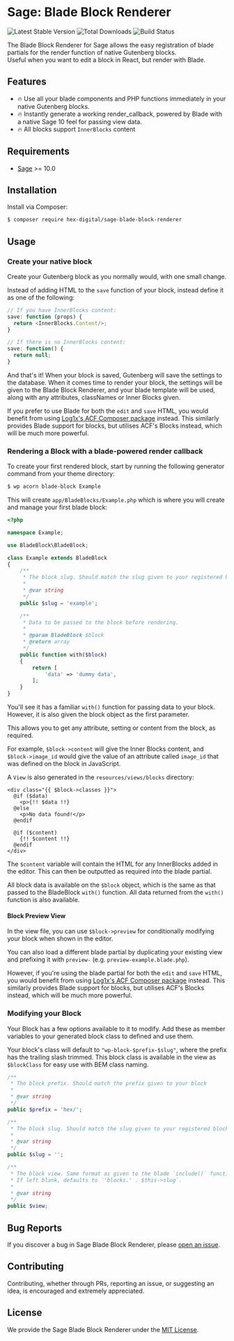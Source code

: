 # Sage: Blade Block Renderer 

![Latest Stable Version](https://img.shields.io/packagist/v/hex-digital/sage-blade-block-renderer.svg?style=flat-square)
![Total Downloads](https://img.shields.io/packagist/dt/hex-digital/sage-blade-block-renderer.svg?style=flat-square)
![Build Status](https://img.shields.io/github/workflow/status/hex-digital/sage-blade-block-renderer/Compatibility%20Checks?style=flat-square)

The Blade Block Renderer for Sage allows the easy registration of blade partials for the render function
of native Gutenberg blocks.  
Useful when you want to edit a block in React, but render with Blade.

## Features

- 🔥 Use all your blade components and PHP functions immediately in your native Gutenberg blocks. 
- 🔥 Instantly generate a working render_callback, powered by Blade with a native Sage 10 feel for passing view data.
- 🔥 All blocks support `InnerBlocks` content

## Requirements

- [Sage](https://github.com/roots/sage) >= 10.0

## Installation

Install via Composer:

```bash
$ composer require hex-digital/sage-blade-block-renderer
```

## Usage

### Create your native block

Create your Gutenberg block as you normally would, with one small change.

Instead of adding HTML to the `save` function of your block, instead define it as one of the following:

```js
// If you have InnerBlocks content:
save: function (props) {
  return <InnerBlocks.Content/>;
}

// If there is no InnerBlocks content:
save: function() {
  return null;
}
```

And that's it! When your block is saved, Gutenberg will save the settings to the database.
When it comes time to render your block, the settings will be given to the Blade Block Renderer,
and your blade template will be used, along with any attributes, classNames or Inner Blocks given.

If you prefer to use Blade for both the `edit` and `save` HTML, you would benefit from using 
[Log1x's ACF Composer package](https://github.com/log1x/acf-composer) instead. This similarly
provides Blade support for blocks, but utilises ACF's Blocks instead, which will be much more powerful.

### Rendering a Block with a blade-powered render callback

To create your first rendered block, start by running the following generator command from your theme directory:

```bash
$ wp acorn blade-block Example
```

This will create `app/BladeBlocks/Example.php` which is where you will create and manage your first blade block:

```php
<?php

namespace Example;

use BladeBlock\BladeBlock;

class Example extends BladeBlock
{
    /**
     * The block slug. Should match the slug given to your registered block.
     *
     * @var string
     */
    public $slug = 'example';

    /**
     * Data to be passed to the block before rendering.
     *
     * @param BladeBlock $block
     * @return array
     */
    public function with($block)
    {
        return [
            'data' => 'dummy data',
        ];
    }
}
```

You'll see it has a familiar `with()` function for passing data to your block. However,
it is also given the block object as the first parameter.

This allows you to get any attribute, setting or content from the block, as required.

For example, `$block->content` will give the Inner Blocks content, and `$block->image_id` would give
the value of an attribute called `image_id` that was defined on the block in JavaScript.

A `View` is also generated in the `resources/views/blocks` directory:

```blade
<div class="{{ $block->classes }}">
  @if ($data)
    <p>{!! $data !!}
  @else
    <p>No data found!</p>
  @endif

  @if ($content)
    {!! $content !!}
  @endif
</div>
```

The `$content` variable will contain the HTML for any InnerBlocks added in the editor.
This can then be outputted as required into the blade partial.

All block data is available on the `$block` object, which is the same as that passed to the
BladeBlock `with()` function. All data returned from the `with()` function is also available.

#### Block Preview View

In the view file, you can use `$block->preview` for conditionally modifying your block when shown in the editor.

You can also load a different blade partial by duplicating your existing view and prefixing it with `preview-` 
(e.g. `preview-example.blade.php`).

However, if you're using the blade partial for both the `edit` and `save` HTML, you would benefit from using
[Log1x's ACF Composer package](https://github.com/log1x/acf-composer) instead. This similarly
provides Blade support for blocks, but utilises ACF's Blocks instead, which will be much more powerful.

### Modifying your Block

Your Block has a few options available to it to modify. Add these as member variables to your
generated block class to defined and use them.

Your block's class will default to `"wp-block-$prefix-$slug"`, where the prefix has the trailing slash trimmed.
This block class is available in the view as `$blockClass` for easy use with BEM class naming.

```php
/**
 * The block prefix. Should match the prefix given to your block
 *
 * @var string
 */
public $prefix = 'hex/';

/**
 * The block slug. Should match the slug given to your registered block.
 *
 * @var string
 */
public $slug = '';

/**
 * The block view. Same format as given to the blade `include()` function. A dot-separated path where the root is `resources/views`.
 * If left blank, defaults to `'blocks.' . $this->slug`.
 *
 * @var string
 */
public $view;
```

## Bug Reports

If you discover a bug in Sage Blade Block Renderer, please [open an issue](https://github.com/hex-digital/sage-blade-block-renderer/issues).

## Contributing

Contributing, whether through PRs, reporting an issue, or suggesting an idea, is encouraged and extremely appreciated.

## License

We provide the Sage Blade Block Renderer under the [MIT License](LICENSE.md).
